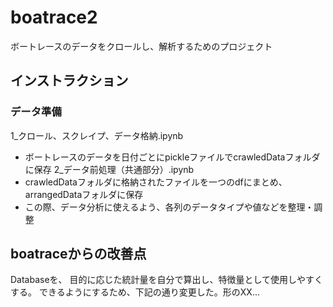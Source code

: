 # boatrace2
ボートレースのデータをクロールし、解析するためのプロジェクト
## インストラクション
### データ準備
1_クロール、スクレイプ、データ格納.ipynb
- ボートレースのデータを日付ごとにpickleファイルでcrawledDataフォルダに保存
2_データ前処理（共通部分）.ipynb
- crawledDataフォルダに格納されたファイルを一つのdfにまとめ、arrangedDataフォルダに保存
- この際、データ分析に使えるよう、各列のデータタイプや値などを整理・調整


## boatraceからの改善点
Databaseを、
目的に応じた統計量を自分で算出し、特徴量として使用しやすくする。
できるようにするため、下記の通り変更した。形のXX...